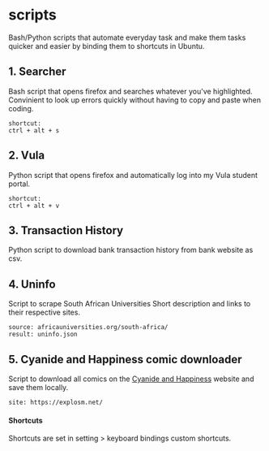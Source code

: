 # scripts
Bash/Python scripts that automate everyday task and make them tasks quicker and easier by binding them to shortcuts in Ubuntu.

## 1. Searcher
Bash script that opens firefox and searches whatever you've highlighted. Convinient to look up errors quickly without having to copy and paste when coding.
```
shortcut:
ctrl + alt + s
```
## 2. Vula
Python script that opens firefox and automatically log into my Vula student portal.
```
shortcut:
ctrl + alt + v
```
## 3. Transaction History
Python script to download bank transaction history from bank website as csv.

## 4. Uninfo
Script to scrape South African Universities Short description and links to their respective sites.
```
source: africauniversities.org/south-africa/
result: uninfo.json
```
## 5. Cyanide and Happiness comic downloader
Script to download all comics on the [Cyanide and Happiness](https://explosm.net/) website and save them locally.
```
site: https://explosm.net/
```

#### Shortcuts
Shortcuts are set in setting > keyboard bindings custom shortcuts.

